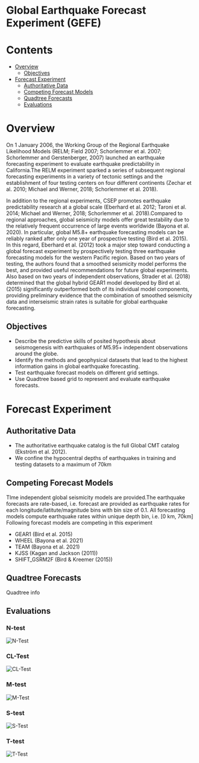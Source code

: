
Global Earthquake Forecast Experiment (GEFE)
============================================

Contents
========

* [Overview](#overview)
	* [Objectives](#objectives)
* [Forecast Experiment](#forecast-experiment)
	* [Authoritative Data](#authoritative-data)
	* [Competing Forecast Models](#competing-forecast-models)
	* [Quadtree Forecasts](#quadtree-forecasts)
	* [Evaluations](#evaluations)

# Overview


On 1 January 2006, the Working Group of the Regional Earthquake Likelihood Models (RELM; Field 2007; Schorlemmer et al. 
2007; Schorlemmer and Gerstenberger, 2007) launched an earthquake forecasting experiment to evaluate earthquake 
predictability in California.The RELM experiment sparked a series of subsequent regional forecasting experiments in a 
variety of tectonic settings and the establishment of four testing centers on four different continents (Zechar et al. 
2010; Michael and Werner, 2018; Schorlemmer et al. 2018).

In addition to the regional experiments, CSEP promotes earthquake predictability research at a global scale (Eberhard et
 al. 2012; Taroni et al. 2014; Michael and Werner, 2018; Schorlemmer et al. 2018).Compared to regional approaches, 
global seismicity models offer great testability due to the relatively frequent occurrence of large events worldwide 
(Bayona et al. 2020). In particular, global M5.8+ earthquake forecasting models can be reliably ranked after only one 
year of prospective testing (Bird et al. 2015). In this regard, Eberhard et al. (2012) took a major step toward 
conducting a global forecast experiment by prospectively testing three earthquake forecasting models for the western 
Pacific region. Based on two years of testing, the authors found that a smoothed seismicity model performs the best, and
 provided useful recommendations for future global experiments. Also based on two years of independent observations, 
Strader et al. (2018) determined that the global hybrid GEAR1 model developed by Bird et al. (2015) significantly 
outperformed both of its individual model components, providing preliminary evidence that the combination of smoothed 
seismicity data and interseismic strain rates is suitable for global earthquake forecasting.


## Objectives

- Describe the predictive skills of posited hypothesis about seismogenesis with earthquakes of M5.95+ independent observations around the globe.
- Identify the methods and geophysical datasets that lead to the highest information gains in global earthquake forecasting.
- Test earthquake forecast models on different grid settings.
- Use Quadtree based grid to represent and evaluate earthquake forecasts.

# Forecast Experiment

## Authoritative Data

- The authoritative earthquake catalog is the full Global CMT catalog (Ekström et al. 2012).
- We confine the hypocentral depths of earthquakes in training and testing datasets to a maximum of 70km

## Competing Forecast Models


TIme independent global seismicity models are provided.The earthquake forecasts are rate-based, i.e. forecast are 
provided as earthquake rates for each longitude/latitute/magnitude bins with bin size of 0.1. All forecasting models 
compute earthquake rates within unique depth bin, i.e. [0 km, 70km]  
Following forecast models are competing in this experiment
- GEAR1 (Bird et al. 2015)
- WHEEL (Bayona et al. 2021)
- TEAM (Bayona et al. 2021)
- KJSS (Kagan and Jackson (2011))
- SHIFT_GSRM2F (Bird & Kreemer (2015))

## Quadtree Forecasts


 Quadtree info 
## Evaluations

### N-test
  
![N-Test](code/results/quadtree_global_experimentN-Test.png)
### CL-Test
  
![CL-Test](code/results/quadtree_global_experimentCL-Test.png)
### M-test
  
![M-Test](code/results/quadtree_global_experimentM-Test.png)
### S-test
  
![S-Test](code/results/quadtree_global_experimentS-Test.png)
### T-test
  
![T-Test](code/results/quadtree_global_experimentT-Test.png)